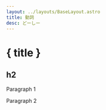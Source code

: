 ```yaml
---
layout: ../layouts/BaseLayout.astro
title: 動詞
desc: どーしー
---
```



# { title }

## h2

Paragraph 1

Paragraph 2
